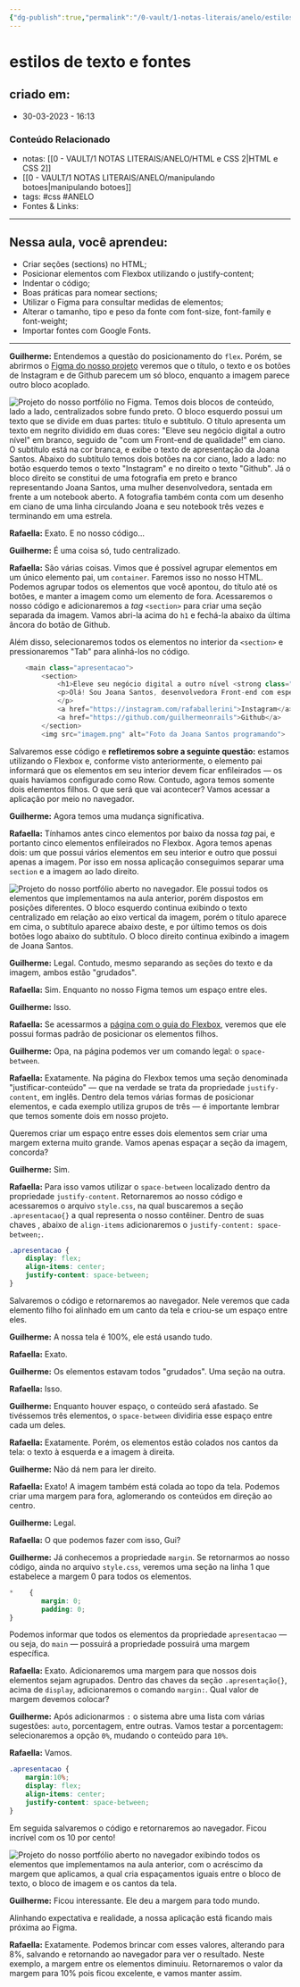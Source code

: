 ```yaml
---
{"dg-publish":true,"permalink":"/0-vault/1-notas-literais/anelo/estilos-de-texto-e-fontes/","tags":["css","ANELO"],"dgHomeLink":true,"dgShowLocalGraph":true,"dgShowFileTree":true,"dgEnableSearch":true}
---
```


# estilos de texto e fontes

## criado em: 
-  30-03-2023 - 16:13

### Conteúdo Relacionado
- notas: [[0 - VAULT/1 NOTAS LITERAIS/ANELO/HTML e CSS 2\|HTML e CSS 2]]
- [[0 - VAULT/1 NOTAS LITERAIS/ANELO/manipulando botoes\|manipulando botoes]]
- tags: #css #ANELO 
- Fontes & Links: 

---

## Nessa aula, você aprendeu:

-   Criar seções (sections) no HTML;
-   Posicionar elementos com Flexbox utilizando o justify-content;
-   Indentar o código;
-   Boas práticas para nomear sections;
-   Utilizar o Figma para consultar medidas de elementos;
-   Alterar o tamanho, tipo e peso da fonte com font-size, font-family e font-weight;
-   Importar fontes com Google Fonts.

---

**Guilherme:** Entendemos a questão do posicionamento do `flex`. Porém, se abrirmos o [Figma do nosso projeto](https://www.figma.com/file/4EKKCbr5rS93RWP7kRjXIz/Portfolio---Curso-1?node-id=0%3A1) veremos que o título, o texto e os botões de Instagram e de Github parecem um só bloco, enquanto a imagem parece outro bloco acoplado.

![Projeto do nosso portfólio no Figma. Temos dois blocos de conteúdo, lado a lado, centralizados sobre fundo preto. O bloco esquerdo possui um texto que se divide em duas partes: título e subtítulo. O título apresenta um texto em negrito dividido em duas cores: "Eleve seu negócio digital a outro nível" em branco, seguido de "com um Front-end de qualidade!" em ciano. O subtítulo está na cor branca, e exibe o texto de apresentação da Joana Santos. Abaixo do subtítulo temos dois botões na cor ciano, lado a lado: no botão esquerdo temos o texto "Instagram" e no direito o texto "Github". Já o bloco direito se constitui de uma fotografia em preto e branco representando Joana Santos, uma mulher desenvolvedora, sentada em frente a um notebook aberto. A fotografia também conta com um desenho em ciano de uma linha circulando Joana e seu notebook três vezes e terminando em uma estrela.](https://cdn1.gnarususercontent.com.br/1/1319057/88a0fe24-a012-4072-8f8a-19e930d1791e.png)

**Rafaella:** Exato. E no nosso código...

**Guilherme:** É uma coisa só, tudo centralizado.

**Rafaella:** São várias coisas. Vimos que é possível agrupar elementos em um único elemento pai, um `container`. Faremos isso no nosso HTML. Podemos agrupar todos os elementos que você apontou, do título até os botões, e manter a imagem como um elemento de fora. Acessaremos o nosso código e adicionaremos a _tag_ `<section>` para criar uma seção separada da imagem. Vamos abri-la acima do `h1` e fechá-la abaixo da última âncora do botão de Github.

Além disso, selecionaremos todos os elementos no interior da `<section>` e pressionaremos "Tab" para alinhá-los no código.

```javascript
    <main class="apresentacao">
        <section>
            <h1>Eleve seu negócio digital a outro nível <strong class="titulo-destaque">com um Front-end de qualidade!</strong></h1>
            <p>Olá! Sou Joana Santos, desenvolvedora Front-end com especialidade em React, HTML e CSS. Ajudo pequenos negócios e designers a colocarem em prática boas ideias. Vamos conversar?
            </p>
            <a href="https://instagram.com/rafaballerini">Instagram</a>
            <a href="https://github.com/guilhermeonrails">Github</a>
        </section>
        <img src="imagem.png" alt="Foto da Joana Santos programando">
```

Salvaremos esse código e **refletiremos sobre a seguinte questão:** estamos utilizando o Flexbox e, conforme visto anteriormente, o elemento pai informará que os elementos em seu interior devem ficar enfileirados — os quais havíamos configurado como Row. Contudo, agora temos somente dois elementos filhos. O que será que vai acontecer? Vamos acessar a aplicação por meio no navegador.

**Guilherme:** Agora temos uma mudança significativa.

**Rafaella:** Tínhamos antes cinco elementos por baixo da nossa _tag_ pai, e portanto cinco elementos enfileirados no Flexbox. Agora temos apenas dois: um que possui vários elementos em seu interior e outro que possui apenas a imagem. Por isso em nossa aplicação conseguimos separar uma `section` e a imagem ao lado direito.

![Projeto do nosso portfólio aberto no navegador. Ele possui todos os elementos que implementamos na aula anterior, porém dispostos em posições diferentes. O bloco esquerdo continua exibindo o texto centralizado em relação ao eixo vertical da imagem, porém o título aparece em cima, o subtítulo aparece abaixo deste, e por último temos os dois botões logo abaixo do subtítulo. O bloco direito continua exibindo a imagem de Joana Santos.](https://cdn1.gnarususercontent.com.br/1/1319057/46560d74-b8f8-4b28-9f64-f40bf3cbf0d7.png)

**Guilherme:** Legal. Contudo, mesmo separando as seções do texto e da imagem, ambos estão "grudados".

**Rafaella:** Sim. Enquanto no nosso Figma temos um espaço entre eles.

**Guilherme:** Isso.

**Rafaella:** Se acessarmos a [página com o guia do Flexbox](https://css-tricks.com/snippets/css/a-guide-to-flexbox/), veremos que ele possui formas padrão de posicionar os elementos filhos.

**Guilherme:** Opa, na página podemos ver um comando legal: o `space-between`.

**Rafaella:** Exatamente. Na página do Flexbox temos uma seção denominada "justificar-conteúdo" — que na verdade se trata da propriedade `justify-content`, em inglês. Dentro dela temos várias formas de posicionar elementos, e cada exemplo utiliza grupos de três — é importante lembrar que temos somente dois em nosso projeto.

Queremos criar um espaço entre esses dois elementos sem criar uma margem externa muito grande. Vamos apenas espaçar a seção da imagem, concorda?

**Guilherme:** Sim.

**Rafaella:** Para isso vamos utilizar o `space-between` localizado dentro da propriedade `justify-content`. Retornaremos ao nosso código e acessaremos o arquivo `style.css`, na qual buscaremos a seção `.apresentacao{}` a qual representa o nosso contêiner. Dentro de suas chaves , abaixo de `align-items` adicionaremos o `justify-content: space-between;`.

```css
.apresentacao {
    display: flex;
    align-items: center;
    justify-content: space-between;
}
```

Salvaremos o código e retornaremos ao navegador. Nele veremos que cada elemento filho foi alinhado em um canto da tela e criou-se um espaço entre eles.

**Guilherme:** A nossa tela é 100%, ele está usando tudo.

**Rafaella:** Exato.

**Guilherme:** Os elementos estavam todos "grudados". Uma seção na outra.

**Rafaella:** Isso.

**Guilherme:** Enquanto houver espaço, o conteúdo será afastado. Se tivéssemos três elementos, o `space-between` dividiria esse espaço entre cada um deles.

**Rafaella:** Exatamente. Porém, os elementos estão colados nos cantos da tela: o texto à esquerda e a imagem à direita.

**Guilherme:** Não dá nem para ler direito.

**Rafaella:** Exato! A imagem também está colada ao topo da tela. Podemos criar uma margem para fora, aglomerando os conteúdos em direção ao centro.

**Guilherme:** Legal.

**Rafaella:** O que podemos fazer com isso, Gui?

**Guilherme:** Já conhecemos a propriedade `margin`. Se retornarmos ao nosso código, ainda no arquivo `style.css`, veremos uma seção na linha 1 que estabelece a margem 0 para todos os elementos.

```css
*    {
        margin: 0;
        padding: 0;
}
```

Podemos informar que todos os elementos da propriedade `apresentacao` — ou seja, do `main` — possuirá a propriedade possuirá uma margem específica.

**Rafaella:** Exato. Adicionaremos uma margem para que nossos dois elementos sejam agrupados. Dentro das chaves da seção `.apresentação{}`, acima de `display`, adicionaremos o comando `margin:`. Qual valor de margem devemos colocar?

**Guilherme:** Após adicionarmos `:` o sistema abre uma lista com várias sugestões: `auto`, porcentagem, entre outras. Vamos testar a porcentagem: selecionaremos a opção `0%`, mudando o conteúdo para `10%`.

**Rafaella:** Vamos.

```css
.apresentacao {
    margin:10%;
    display: flex;
    align-items: center;
    justify-content: space-between;
}
```

Em seguida salvaremos o código e retornaremos ao navegador. Ficou incrível com os 10 por cento!

![Projeto do nosso portfólio aberto no navegador exibindo todos os elementos que implementamos na aula anterior, com o acréscimo da margem que aplicamos, a qual cria espaçamentos iguais entre o bloco de texto, o bloco de imagem e os cantos da tela.](https://cdn1.gnarususercontent.com.br/1/1319057/d86dcf38-d32e-44cb-af4d-7ab2e4a4b57f.png)

**Guilherme:** Ficou interessante. Ele deu a margem para todo mundo.

Alinhando expectativa e realidade, a nossa aplicação está ficando mais próxima ao Figma.

**Rafaella:** Exatamente. Podemos brincar com esses valores, alterando para 8%, salvando e retornando ao navegador para ver o resultado. Neste exemplo, a margem entre os elementos diminuiu. Retornaremos o valor da margem para 10% pois ficou excelente, e vamos manter assim.